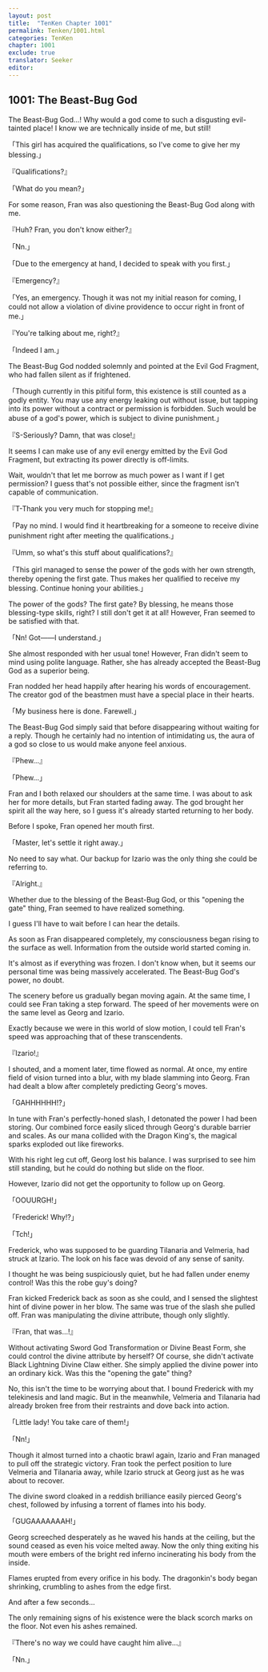 ```yaml
---
layout: post
title:  "TenKen Chapter 1001"
permalink: Tenken/1001.html
categories: TenKen
chapter: 1001
exclude: true
translator: Seeker
editor: 
---
```

<h2>1001: The Beast-Bug God</h2>

The Beast-Bug God...! Why would a god come to such a disgusting evil-tainted place! I know we are technically inside of me, but still!

「This girl has acquired the qualifications, so I've come to give her my blessing.」

『Qualifications?』

「What do you mean?」

For some reason, Fran was also questioning the Beast-Bug God along with me.

『Huh? Fran, you don't know either?』

「Nn.」

「Due to the emergency at hand, I decided to speak with you first.」

『Emergency?』

「Yes, an emergency. Though it was not my initial reason for coming, I could not allow a violation of divine providence to occur right in front of me.」

『You're talking about me, right?』

「Indeed I am.」

The Beast-Bug God nodded solemnly and pointed at the Evil God Fragment, who had fallen silent as if frightened.

「Though currently in this pitiful form, this existence is still counted as a godly entity. You may use any energy leaking out without issue, but tapping into its power without a contract or permission is forbidden. Such would be abuse of a god's power, which is subject to divine punishment.」

『S-Seriously? Damn, that was close!』

It seems I can make use of any evil energy emitted by the Evil God Fragment, but extracting its power directly is off-limits.

Wait, wouldn't that let me borrow as much power as I want if I get permission? I guess that's not possible either, since the fragment isn't capable of communication.

『T-Thank you very much for stopping me!』

「Pay no mind. I would find it heartbreaking for a someone to receive divine punishment right after meeting the qualifications.」

『Umm, so what's this stuff about qualifications?』

「This girl managed to sense the power of the gods with her own strength, thereby opening the first gate. Thus makes her qualified to receive my blessing. Continue honing your abilities.」

The power of the gods? The first gate? By blessing, he means those blessing-type skills, right? I still don't get it at all! However, Fran seemed to be satisfied with that.

「Nn! Got――I understand.」

She almost responded with her usual tone! However, Fran didn't seem to mind using polite language. Rather, she has already accepted the Beast-Bug God as a superior being.

Fran nodded her head happily after hearing his words of encouragement. The creator god of the beastmen must have a special place in their hearts.

「My business here is done. Farewell.」

The Beast-Bug God simply said that before disappearing without waiting for a reply. Though he certainly had no intention of intimidating us, the aura of a god so close to us would make anyone feel anxious.

『Phew...』

「Phew...」

Fran and I both relaxed our shoulders at the same time. I was about to ask her for more details, but Fran started fading away. The god brought her spirit all the way here, so I guess it's already started returning to her body.

Before I spoke, Fran opened her mouth first.

「Master, let's settle it right away.」

No need to say what. Our backup for Izario was the only thing she could be referring to.

『Alright.』

Whether due to the blessing of the Beast-Bug God, or this "opening the gate" thing, Fran seemed to have realized something.

I guess I'll have to wait before I can hear the details.

As soon as Fran disappeared completely, my consciousness began rising to the surface as well. Information from the outside world started coming in.

It's almost as if everything was frozen. I don't know when, but it seems our personal time was being massively accelerated. The Beast-Bug God's power, no doubt.

The scenery before us gradually began moving again. At the same time, I could see Fran taking a step forward. The speed of her movements were on the same level as Georg and Izario.

Exactly because we were in this world of slow motion, I could tell Fran's speed was approaching that of these transcendents.

『Izario!』

I shouted, and a moment later, time flowed as normal. At once, my entire field of vision turned into a blur, with my blade slamming into Georg. Fran had dealt a blow after completely predicting Georg's moves.

「GAHHHHHH!?」

In tune with Fran's perfectly-honed slash, I detonated the power I had been storing. Our combined force easily sliced through Georg's durable barrier and scales. As our mana collided with the Dragon King's, the magical sparks exploded out like fireworks.

With his right leg cut off, Georg lost his balance. I was surprised to see him still standing, but he could do nothing but slide on the floor.

However, Izario did not get the opportunity to follow up on Georg.

「OOUURGH!」

「Frederick! Why!?」

「Tch!」

Frederick, who was supposed to be guarding Tilanaria and Velmeria, had struck at Izario. The look on his face was devoid of any sense of sanity.

I thought he was being suspiciously quiet, but he had fallen under enemy control! Was this the robe guy's doing?

Fran kicked Frederick back as soon as she could, and I sensed the slightest hint of divine power in her blow. The same was true of the slash she pulled off. Fran was manipulating the divine attribute, though only slightly.

『Fran, that was...!』

Without activating Sword God Transformation or Divine Beast Form, she could control the divine attribute by herself? Of course, she didn't activate Black Lightning Divine Claw either. She simply applied the divine power into an ordinary kick. Was this the "opening the gate" thing?

No, this isn't the time to be worrying about that. I bound Frederick with my telekinesis and land magic. But in the meanwhile, Velmeria and Tilanaria had already broken free from their restraints and dove back into action.

「Little lady! You take care of them!」

「Nn!」

Though it almost turned into a chaotic brawl again, Izario and Fran managed to pull off the strategic victory. Fran took the perfect position to lure Velmeria and Tilanaria away, while Izario struck at Georg just as he was about to recover.

The divine sword cloaked in a reddish brilliance easily pierced Georg's chest, followed by infusing a torrent of flames into his body.

「GUGAAAAAAAH!」

Georg screeched desperately as he waved his hands at the ceiling, but the sound ceased as even his voice melted away. Now the only thing exiting his mouth were embers of the bright red inferno incinerating his body from the inside.

Flames erupted from every orifice in his body. The dragonkin's body began shrinking, crumbling to ashes from the edge first.

And after a few seconds...

The only remaining signs of his existence were the black scorch marks on the floor. Not even his ashes remained.

『There's no way we could have caught him alive...』

「Nn.」



